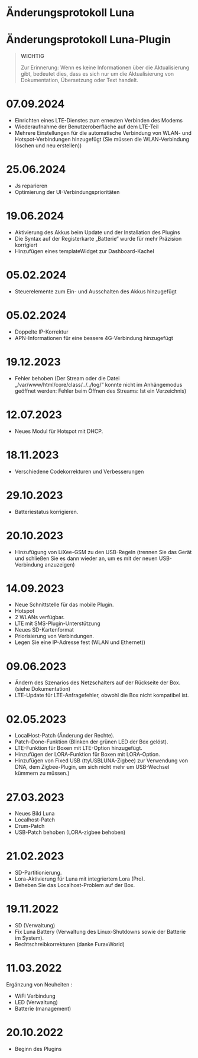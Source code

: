 # Änderungsprotokoll Luna

# Änderungsprotokoll Luna-Plugin

>**WICHTIG**
>
>Zur Erinnerung: Wenn es keine Informationen über die Aktualisierung gibt, bedeutet dies, dass es sich nur um die Aktualisierung von Dokumentation, Übersetzung oder Text handelt.

# 07.09.2024

- Einrichten eines LTE-Dienstes zum erneuten Verbinden des Modems
- Wiederaufnahme der Benutzeroberfläche auf dem LTE-Teil
- Mehrere Einstellungen für die automatische Verbindung von WLAN- und Hotspot-Verbindungen hinzugefügt (Sie müssen die WLAN-Verbindung löschen und neu erstellen))

# 25.06.2024

- Js reparieren
- Optimierung der UI-Verbindungsprioritäten


# 19.06.2024

- Aktivierung des Akkus beim Update und der Installation des Plugins
- Die Syntax auf der Registerkarte „Batterie“ wurde für mehr Präzision korrigiert
- Hinzufügen eines templateWidget zur Dashboard-Kachel

# 05.02.2024

- Steuerelemente zum Ein- und Ausschalten des Akkus hinzugefügt

# 05.02.2024

- Doppelte IP-Korrektur
- APN-Informationen für eine bessere 4G-Verbindung hinzugefügt

# 19.12.2023

- Fehler behoben (Der Stream oder die Datei „/var/www/html/core/class/../../log/“ konnte nicht im Anhängemodus geöffnet werden: Fehler beim Öffnen des Streams: Ist ein Verzeichnis)

# 12.07.2023

- Neues Modul für Hotspot mit DHCP.


# 18.11.2023

- Verschiedene Codekorrekturen und Verbesserungen

# 29.10.2023

- Batteriestatus korrigieren.

# 20.10.2023

- Hinzufügung von LiXee-GSM zu den USB-Regeln (trennen Sie das Gerät und schließen Sie es dann wieder an, um es mit der neuen USB-Verbindung anzuzeigen)

# 14.09.2023

- Neue Schnittstelle für das mobile Plugin.
- Hotspot
- 2 WLANs verfügbar.
- LTE mit SMS-Plugin-Unterstützung
- Neues SD-Kartenformat
- Priorisierung von Verbindungen.
- Legen Sie eine IP-Adresse fest (WLAN und Ethernet))

# 09.06.2023

- Ändern des Szenarios des Netzschalters auf der Rückseite der Box. (siehe Dokumentation)
- LTE-Update für LTE-Anfragefehler, obwohl die Box nicht kompatibel ist.

# 02.05.2023

- LocalHost-Patch (Änderung der Rechte).
- Patch-Done-Funktion (Blinken der grünen LED der Box gelöst).
- LTE-Funktion für Boxen mit LTE-Option hinzugefügt.
- Hinzufügen der LORA-Funktion für Boxen mit LORA-Option.
- Hinzufügen von Fixed USB (ttyUSBLUNA-Zigbee) zur Verwendung von DNA, dem Zigbee-Plugin, um sich nicht mehr um USB-Wechsel kümmern zu müssen.)

# 27.03.2023

- Neues Bild Luna
- Localhost-Patch
- Drum-Patch
- USB-Patch behoben (LORA-zigbee behoben)

# 21.02.2023

- SD-Partitionierung.
- Lora-Aktivierung für Luna mit integriertem Lora (Pro).
- Beheben Sie das Localhost-Problem auf der Box.

# 19.11.2022

- SD (Verwaltung)
- Fix Luna Battery (Verwaltung des Linux-Shutdowns sowie der Batterie im System).
- Rechtschreibkorrekturen (danke FuraxWorld)

# 11.03.2022

Ergänzung von Neuheiten :

- WiFi Verbindung
- LED (Verwaltung)
- Batterie (management)

# 20.10.2022

- Beginn des Plugins
